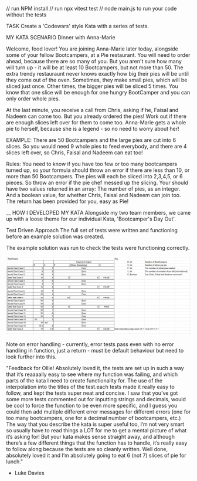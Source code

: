 // run NPM install
// run npx vitest test
// node main.js to run your code without the tests

TASK
Create a 'Codewars' style Kata with a series of tests.

MY KATA SCENARIO
Dinner with Anna-Marie

Welcome, food lover! You are joining Anna-Marie later today, alongside some of your fellow Bootcampers, at a Pie restaurant.
You will need to order ahead, because there are so many of you. But you aren't sure how many will turn up - it will be at least 10 Bootcampers, but not more than 50.
The extra trendy restauraunt never knows exactly how big their pies will be until they come out of the oven.
Sometimes, they make small pies, which will be sliced just once. Other times, the bigger pies will be sliced 5 times.
You know that one slice will be enough for one hungry BootCamper and you can only order whole pies.

At the last minute, you receive a call from Chris, asking if he, Faisal and Nadeem can come too. But you already ordered the pies!
Work out if there are enough slices left over for them to come too.
Anna-Marie gets a whole pie to herself, because she is a legend - so no need to worry about her!

EXAMPLE:
There are 50 Bootcampers and the large pies are cut into 6 slices.
So you would need 9 whole pies to feed everybody, and there are 4 slices left over, so Chris, Faisal and Nadeem can eat too!

Rules:
You need to know if you have too few or too many bootcampers turned up, so your formula should throw an error if there are less than 10, or more than 50 Bootcampers.
The pies will each be sliced into 2,3,4,5, or 6 pieces. So throw an error if the pie chef messed up the slicing.
Your should have two values returned in an array: The number of pies, as an integer. And a boolean value, for whether Chris, Faisal and Nadeem can join too.
The return has been provided for you, easy as Pie!

\_\_
HOW I DEVELOPED MY KATA
Alongside my two team members, we came up with a loose theme for our individual Kata, 'Bootcamper's Day Out'.

Test Driven Approach
The full set of tests were written and functioning before an example solution was created.

The example solution was run to check the tests were functioning correctly.

![Test Cases table](/images/Test%20Cases.JPG)

Note on error handling - currently, error tests pass even with no error handling in function, just a return - must be default behaviour but need to look further into this.

"Feedback for Ollie!
Absolutely loved it, the tests are set up in such a way that it’s reaaaally easy to see where my function was failing, and which parts of the kata I need to create functionality for. The use of the interpolation into the titles of the test.each tests made it really easy to follow, and kept the tests super neat and concise.
I saw that you’ve got some more tests commented out for inputting strings and decimals, would be cool to force the function to be even more specific, and I guess you could then add multiple different error messages for different errors (one for too many bootcampers, one for a decimal number of bootcampers, etc.)
The way that you describe the kata is super useful too, I’m not very smart so usually have to read things a LOT for me to get a mental picture of what it’s asking for! But your kata makes sense straight away, and although there’s a few different things that the function has to handle, it’s really easy to follow along because the tests are so cleanly written. Well done, absolutely loved it and I’m absolutely going to eat 6 (not 7) slices of pie for lunch."

- Luke Davies
